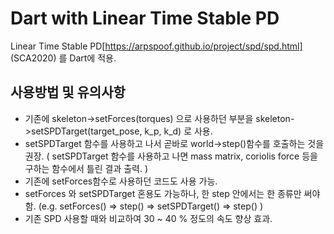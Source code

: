 # Dart with Linear Time Stable PD

Linear Time Stable PD[https://arpspoof.github.io/project/spd/spd.html] (SCA2020) 를 Dart에 적용.

## 사용방법 및 유의사항 
* 기존에 skeleton->setForces(torques) 으로 사용하던 부분을 skeleton->setSPDTarget(target_pose, k_p, k_d) 로 사용.
* setSPDTarget 함수를 사용하고 나서 곧바로 world->step()함수를 호출하는 것을 권장. ( setSPDTarget 함수를 사용하고 나면 mass matrix, coriolis force 등을 구하는 함수에서 틀린 결과 출력. )
* 기존에 setForces함수로 사용하던 코드도 사용 가능.
* setForces 와 setSPDTarget 혼용도 가능하나, 한 step 안에서는 한 종류만 써야함. (e.g. setForces() => step() => setSPDTarget() => step() )
* 기존 SPD 사용할 때와 비교하여 30 ~ 40 % 정도의 속도 향상 효과.
